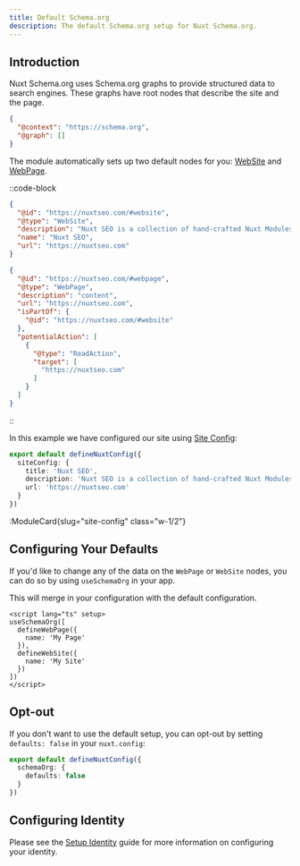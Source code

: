 ```yaml
---
title: Default Schema.org
description: The default Schema.org setup for Nuxt Schema.org.
---
```


## Introduction

Nuxt Schema.org uses Schema.org graphs to provide structured data to search engines. These graphs have
root nodes that describe the site and the page.

```json
{
  "@context": "https://schema.org",
  "@graph": []
}
```

The module automatically sets up two default nodes for you: [WebSite](https://unhead.unjs.io/schema-org/schema/website) and [WebPage](https://unhead.unjs.io/schema-org/schema/webpage).

::code-block

```json WebSite
{
  "@id": "https://nuxtseo.com/#website",
  "@type": "WebSite",
  "description": "Nuxt SEO is a collection of hand-crafted Nuxt Modules to help you rank higher in search engines.",
  "name": "Nuxt SEO",
  "url": "https://nuxtseo.com"
}
```

```json WebPage
{
  "@id": "https://nuxtseo.com/#webpage",
  "@type": "WebPage",
  "description": "content",
  "url": "https://nuxtseo.com",
  "isPartOf": {
    "@id": "https://nuxtseo.com/#website"
  },
  "potentialAction": [
    {
      "@type": "ReadAction",
      "target": [
        "https://nuxtseo.com"
      ]
    }
  ]
}
```

::

In this example we have configured our site using [Site Config](/docs/site-config/getting-started/how-it-works):

```ts
export default defineNuxtConfig({
  siteConfig: {
    title: 'Nuxt SEO',
    description: 'Nuxt SEO is a collection of hand-crafted Nuxt Modules to help you rank higher in search engines.',
    url: 'https://nuxtseo.com'
  }
})
```

:ModuleCard{slug="site-config" class="w-1/2"}

## Configuring Your Defaults

If you'd like to change any of the data on the `WebPage` or `WebSite` nodes, you can do so by using `useSchemaOrg` in your app.

This will merge in your configuration with the default configuration.

```vue [app.vue]
<script lang="ts" setup>
useSchemaOrg([
  defineWebPage({
    name: 'My Page'
  }),
  defineWebSite({
    name: 'My Site'
  })
])
</script>
```

## Opt-out

If you don't want to use the default setup, you can opt-out by setting `defaults: false` in your `nuxt.config`:

```ts [nuxt.config.ts]
export default defineNuxtConfig({
  schemaOrg: {
    defaults: false
  }
})
```

## Configuring Identity

Please see the [Setup Identity](/docs/schema-org/guides/quick-setup) guide for more information on configuring your identity.
